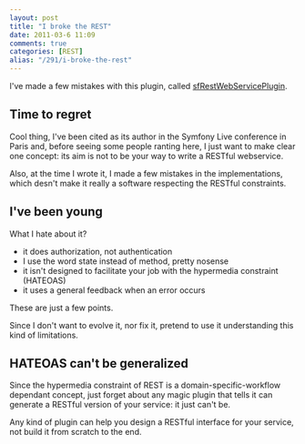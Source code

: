 ```yaml
---
layout: post
title: "I broke the REST"
date: 2011-03-6 11:09
comments: true
categories: [REST]
alias: "/291/i-broke-the-rest"
---
```


I've made a few mistakes with this plugin, called [sfRestWebServicePlugin](http://www.symfony-project.org/plugins/sfRestWebServicePlugin).
<!-- more -->

## Time to regret

Cool thing, I've been cited as its author in the Symfony Live conference in Paris and, before seeing some people ranting here, I just want to make clear one concept: its aim is not to be your way to write a RESTful webservice.

Also, at the time I wrote it, I made a few mistakes in the implementations, which desn't make it really a software respecting the RESTful constraints.

## I've been young

What I hate about it?

* it does authorization, not authentication
* I use the word state instead of method, pretty nosense
* it isn't designed to facilitate your job with the hypermedia constraint (HATEOAS)
* it uses a general feedback when an error occurs

These are just a few points.

Since I don't want to evolve it, nor fix it, pretend to use it understanding this kind of limitations.

## HATEOAS can't be generalized

Since the hypermedia constraint of REST is a domain-specific-workflow dependant concept, just forget about any magic plugin that tells it can generate a RESTful version of your service: it just can't be.

Any kind of plugin can help you design a RESTful interface for your service, not build it from scratch to the end.
